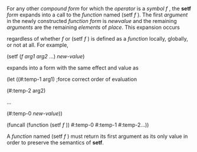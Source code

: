  

For any other *compound form* for which the *operator* is a *symbol f* , the **setf** *form* expands into a call to the *function* named (setf *f* ). The first *argument* in the newly constructed *function form* is *newvalue* and the remaining *arguments* are the remaining *elements* of *place*. This expansion occurs 

regardless of whether *f* or (setf *f* ) is defined as a *function* locally, globally, or not at all. For example, 

(setf (*f arg1 arg2* ...) *new-value*) 

expands into a form with the same effect and value as 

(let ((#:temp-1 arg1) ;force correct order of evaluation 

(#:temp-2 arg2) 

... 

(#:temp-0 *new-value*)) 

(funcall (function (setf *f* )) #:temp-0 #:temp-1 #:temp-2...)) 

A *function* named (setf *f* ) must return its first argument as its only value in order to preserve the semantics of **setf**. 

